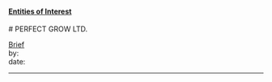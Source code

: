 #### [Entities of Interest](/list.html)
<link rel="stylesheet" type="text/css" href="../../assets/style.css">
# PERFECT GROW LTD.

[comment]: <> (Add/Remove information below as you want)
[comment]: <> (Markdown cheatsheet: https://github.com/adam-p/markdown-here/wiki/Markdown-Cheatsheet)
[Brief](Brief.md)  
by:  
date:  

---
[comment]: <> (Add your content here)